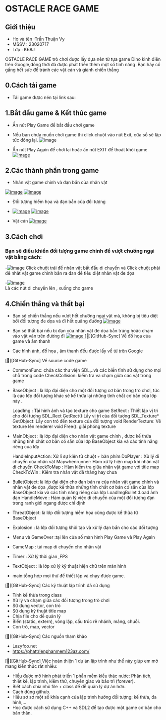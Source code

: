 # OSTACLE RACE GAME

## Giới thiệu
 - Họ và tên :Trần Thuận Vy
 - MSSV      : 23020717
 - Lớp       : K68J
 
 
OSTACLE RACE GAME trò chơi được lấy dựa nên từ tựa game Dino kinh điển trên Google,đồng thời đã được phát triển thêm một số tính năng .Bạn hãy cố gắng hết sức để tránh các vật cản và giành chiến thắng 
## 0.Cách tải game 
 - Tải game được nén tại link sau:
  
  
## 1.Bắt đầu game & Kết thúc game
 - Ấn nút Play Game để bắt đầu chơi game
 - Nếu bạn chưa muốn chơi game  thì click chuột vào nút Exit, cửa sổ sẽ lập tức đóng lại.
  ![image](https://hackmd.io/_uploads/S1y1w6uWA.png)
  
 - Ấn nút Play Again để chơi lại hoặc ấn nút EXIT để thoát khỏi game 
 [![image](https://hackmd.io/_uploads/By4ev7Y-A.png)
](https://i.imgur.com/Cnle9f9.png)

## 2.Các thành phần trong game 
  - Nhân vật game chính  và đạn bắn của nhân vật

  [![image](https://hackmd.io/_uploads/rkPEBZKW0.png)](https://i.imgur.com/Cnle9f9.png)      [![image](https://hackmd.io/_uploads/rJV3SZYW0.png)
](https://i.imgur.com/Cnle9f9.png)
  
  - Đối tượng hiểm họa và đạn bắn của đối tượng 
  - [![image](https://hackmd.io/_uploads/r109PZtWR.png)](https://i.imgur.com/Cnle9f9.png) [![image](https://hackmd.io/_uploads/rJOPcbKWA.png)
](https://i.imgur.com/Cnle9f9.png)
  
  - Vật cản
  [![image](https://hackmd.io/_uploads/rkPF5bFbR.png)
](https://i.imgur.com/Cnle9f9.png)
  
## 3.Cách chơi
 ### Bạn sẽ điều khiển đối tượng game chính để vượt chướng ngại vật bằng cách:
 
 -[![image](https://hackmd.io/_uploads/rk7Q8XtbR.png)](https://i.imgur.com/Cnle9f9.png)
 Click chuột trái để nhân vật bắt đầu di chuyển và Click chuột phải để nhât vật game chính bắn ra đan để tiêu diệt nhân vật đe dọa  
 
 -[![image](https://hackmd.io/_uploads/H1swHXKW0.png)](https://i.imgur.com/Cnle9f9.png)  
 Là các nút di chuyển lên , xuống cho game 
    
## 4.Chiến thắng và thất bại
   - Bạn sẽ chiến thắng nếu vượt hết chướng ngại vật mà, không bị tiêu diệt bởi đối tượng đe dọa và đi hết quãng đường 
   [![image](https://hackmd.io/_uploads/H16KFhubR.png)
](https://i.imgur.com/Cnle9f9.png)
   
   - Bạn sẽ thất bại nếu bị đạn của nhân vật đe dọa bắn trúng hoặc chạm vào vật vản trên đường đi 
   [![image](https://hackmd.io/_uploads/B1Bzm3ubA.png)
](https://i.imgur.com/Cnle9f9.png)
[](https://i.imgur.com/Cnle9f9.png) 
[:link:][GitHub-Sync]​ Về đồ họa của game và âm thanh
   - Các hình ảnh, đồ họa , âm thanh đều được lấy về từ trên Google
   
[:link:][GitHub-Sync] Về source code game 
  - CommonFunc: chứa các thư viện SDL,..và các biến tĩnh  sử dụng cho mọi chỗ trong code
     CheckCollision: kiểm tra va chạm giữa các vật trong game
  - BaseObject : là lớp đại diện cho một đối tượng cơ bản trong trò chơi, tức là các lớp đối tượng khác sẽ kế thừa lại những tính chất cơ bản của lớp này .

    LoadImg : Tải hình ảnh và tạo texture cho game
    SetRect : Thiết lập vị trí cho đối tượng
    SDL_Rect GetRect():Lấy vị trí của đối tượng
    SDL_Texture* GetObject: Lấy con trỏ đến texture của đối tượng
    void RenderTexture: Vẽ texture lên renderer
    void Free(): giải phóng texture
- MainObject : là lớp đại diện cho nhân vật game chính , được kế thừa những tính chất cơ bản có sẵn  của lớp BaseObject kia và các tính năng riêng của lớp 

  HandleInputAction: Xử lí sự kiện từ chuột + bàn phím
    DoPlayer : Xử lý di chuyển của nhân vật 
    Mapwhenrunner: Hàm xử lý hiện map khi nhân vật di chuyển 
    CheckToMap : Hàm kiểm tra giữa nhân vật game với title map 
    CheckToWin : Kiểm tra nhân vật đã thắng hay chưa 

- BulletObject: là lớp đại diện cho đạn bán ra của nhân vật game chính và nhân vật đe dọa ,được kế thừa những tính chất cơ bản có sẵn  của lớp BaseObject kia và các tính năng riêng của lớp
    LoadImgBullet :Load ảnh đạn
    HandleMove : Hàm quản lý việc di chuyển của một đối tượng đạn trong ranh giới ngang được chỉ định

- ThreatObject: là lớp đối tượng hiểm họa cũng được kế thừa từ BaseObject
- Explosion : là lớp đối tượng khởi tạo và xử lý đạn bắn cho các đối tượng  
- Menu và GameOver :tại lên cửa số màn hình Play Game và Play Again  
- GameMap : tải map di chuyển cho nhân vật
- Timer : Xử lý thời gian ,FPS 
- TextObject : là lớp xử lý kỹ thuật hiện chữ trên màn hình 
- main:tổng hợp mọi thứ để thiết lập và chạy được game.

[:link:][GitHub-Sync] Các kỹ thuật lập trình đã sử dụng 
- Tính kế thừa trong class
- Xử lý va chạm giữa các đối tượng trong trò chơi 
- Sử dụng vector, con trỏ 
- Sử dụng kỹ thuật title map
- Chia file cho dễ quản lý 
- Biến (static, extern), vòng lặp, cấu trúc rẽ nhánh, mảng, chuỗi.
- Con trỏ, map, vector

[:link:][GitHub-Sync] Các nguồn tham khảo 
- Lazyfoo.net
- <https://phattrienphanmem123az.com/>

[:link:][GitHub-Sync] Việc hoàn thiện 1 dự án lập trình như thế này giúp em mở mang kiến thức rất nhiều:
- Hiểu được mô hình phát triển 1 phần mềm kiểu thác nước: Phân tích, thiết kế, lập trình, kiểm thử, chuyển giao và bảo trì (forever).
- Biết cách chia nhỏ file + class để dễ quản lý dự án hơn.
- Cách dùng github.
- Hiểu sơ sơ một số khía cạnh của lập trình hướng đối tượng: kế thừa, đa hình,...
- Học được cách sử dụng C++ và SDL2 để tạo được một game cơ bản cho bản thân.


 
